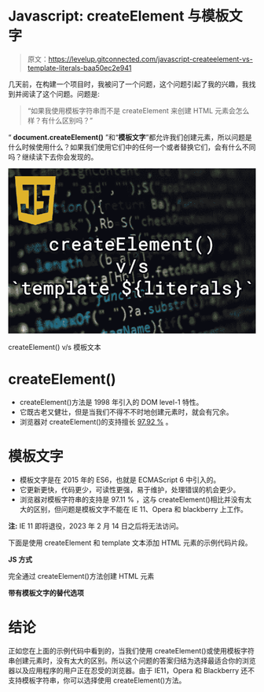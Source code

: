 # Javascript: createElement 与模板文字

> 原文：<https://levelup.gitconnected.com/javascript-createelement-vs-template-literals-baa50ec2e941>

几天前，在构建一个项目时，我被问了一个问题，这个问题引起了我的兴趣，我找到并阅读了这个问题。问题是:

> “如果我使用模板字符串而不是 createElement 来创建 HTML 元素会怎么样？有什么区别吗？”

“ **document.createElement()** ”和“**模板文字**”都允许我们创建元素，所以问题是什么时候使用什么？如果我们使用它们中的任何一个或者替换它们，会有什么不同吗？继续读下去你会发现的。

![](img/314518b9bebc0e10f41045beb2f16422.png)

createElement() v/s 模板文本

# createElement()

*   createElement()方法是 1998 年引入的 DOM level-1 特性。
*   它既古老又健壮，但是当我们不得不不时地创建元素时，就会有冗余。
*   浏览器对 createElement()的支持擅长 [97.92 %](https://caniuse.com/?search=createElement) 。

# 模板文字

*   模板文字是在 2015 年的 ES6，也就是 ECMAScript 6 中引入的。
*   它更新更快，代码更少，可读性更强，易于维护，处理错误的机会更少。
*   浏览器对模板字符串的支持是 97.11 % ，这与 createElement()相比并没有太大的区别，但问题是模板文字不能在 IE 11、Opera 和 blackberry 上工作。

**注:** IE 11 即将退役，2023 年 2 月 14 日之后将无法访问。

下面是使用 createElement 和 template 文本添加 HTML 元素的示例代码片段。

**JS 方式**

完全通过 createElement()方法创建 HTML 元素

**带有模板文字的替代选项**

# 结论

正如您在上面的示例代码中看到的，当我们使用 createElement()或使用模板字符串创建元素时，没有太大的区别。所以这个问题的答案归结为选择最适合你的浏览器以及应用程序的用户正在忍受的浏览器。由于 IE11，Opera 和 Blackberry 还不支持模板字符串，你可以选择使用 createElement()方法。